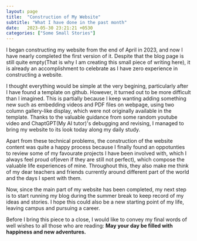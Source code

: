 ```yaml
---
layout: page
title:  "Construction of My Website"
subtitle: "What I have done in the past month"
date:   2023-05-30 23:21:21 +0530
categories: ["Some Small Stories"]
---
```


I began constructing my website from the end of April in 2023, and now I have nearly completed the first version of it. Despite that the blog page is still quite empty(That is why I am creating this small piece of writing here), it is already an accomplishment to celebrate as I have zero experience in constructing a website. 

I thought everything would be simple at the very begining, particularly after I have found a template on github. However, it turned out to be more difficult than I imagined. This is partially because I keep wanting adding something new such as embedding videos and PDF files on webpage, using two column gallery-like display, which were not originally available in the template. Thanks to the valuable guidance from some random youtube video and ChaptGPT(My AI tutor)'s debugging and revising, I managed to bring my website to its look today along my daily study. 

Apart from these technical problems, the construction of the website content was quite a happy process because I finally found an oppotunties to review some of my favourate projects I have been involved with, which I always feel proud of(even if they are still not perfect), which compose the valuable life experiences of mine. Throughout this, they also make me think of my dear teachers and friends currently around different part of the world and the days I spent with them. 

Now, since the main part of my website has been completed, my next step is to start running my blog during the summer break to keep record of my ideas and stories. I hope this could also be a new starting point of my life, leaving campus and pursuing a career.

Before I bring this piece to a close, I would like to convey my final words of well wishes to all those who are reading: **May your day be filled with happiness and new adventures.**